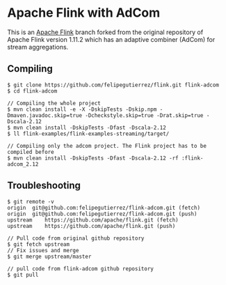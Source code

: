 # Apache Flink with AdCom

This is an [Apache Flink](https://github.com/apache/flink) branch forked from the original repository of Apache Flink version 1.11.2 which has an adaptive combiner (AdCom) for stream aggregations.

## Compiling

```
$ git clone https://github.com/felipegutierrez/flink.git flink-adcom
$ cd flink-adcom

// Compiling the whole project
$ mvn clean install -e -X -DskipTests -Dskip.npm -Dmaven.javadoc.skip=true -Dcheckstyle.skip=true -Drat.skip=true -Dscala-2.12
$ mvn clean install -DskipTests -Dfast -Dscala-2.12
$ ll flink-examples/flink-examples-streaming/target/

// Compiling only the adcom project. The Flink project has to be compiled before
$ mvn clean install -DskipTests -Dfast -Dscala-2.12 -rf :flink-adcom_2.12
```


## Troubleshooting
```
$ git remote -v
origin	git@github.com:felipegutierrez/flink-adcom.git (fetch)
origin	git@github.com:felipegutierrez/flink-adcom.git (push)
upstream	https://github.com/apache/flink.git (fetch)
upstream	https://github.com/apache/flink.git (push)

// Pull code from original github repository
$ git fetch upstream
// Fix issues and merge
$ git merge upstream/master

// pull code from flink-adcom github repository
$ git pull
```
